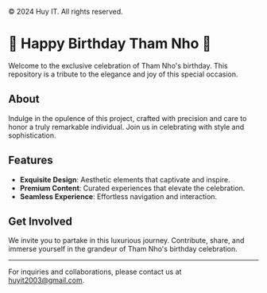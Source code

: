 © 2024 Huy IT. All rights reserved.

# 🎉 Happy Birthday Tham Nho 🎉

Welcome to the exclusive celebration of Tham Nho's birthday. This repository is a tribute to the elegance and joy of this special occasion.

## About

Indulge in the opulence of this project, crafted with precision and care to honor a truly remarkable individual. Join us in celebrating with style and sophistication.

## Features

-   **Exquisite Design**: Aesthetic elements that captivate and inspire.
-   **Premium Content**: Curated experiences that elevate the celebration.
-   **Seamless Experience**: Effortless navigation and interaction.

## Get Involved

We invite you to partake in this luxurious journey. Contribute, share, and immerse yourself in the grandeur of Tham Nho's birthday celebration.

---

For inquiries and collaborations, please contact us at [huyit2003@gmail.com](mailto:huyit2003@gmail.com).
